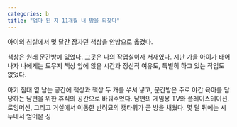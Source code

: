 ```yaml
---
categories: b
title: "엄마 된 지 11개월 내 방을 되찾다"
---
```

아이의 침실에서 몇 달간 잠자던 책상을 안방으로 옮겼다.

책상은 원래 문간방에 있었다. 그곳은 나의 작업실이자 서재였다.&nbsp;지난 가을 아이가 태어나자 나에게는 도무지 책상 앞에 앉을 시간과 정신적 여유도, 특별히 하고 있는 작업도 없었다.

아기 침대 옆 남는 공간에 책상과 책상 두 개를 쑤셔 넣고, 문간방은 주로 야간 육아를 담당하는 남편을 위한 휴식의 공간으로 바꿔주었다. 남편의&nbsp;게임용 TV와 플레이스테이션, 로잉머신, 그리고 거실에서 이동한 반려묘의 캣타워가 곧 방을 채웠다. 몇 달 뒤에는 시누네서 얻어온 싱